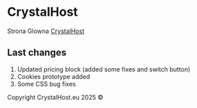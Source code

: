 # CrystalHost

Strona Glowna [CrystalHost](https://crystalhost.eu)

## Last changes

1. Updated pricing block (added some fixes and switch button)
2. Cookies prototype added
3. Some CSS bug fixes

Copyright CrystalHost.eu 2025 &copy;

